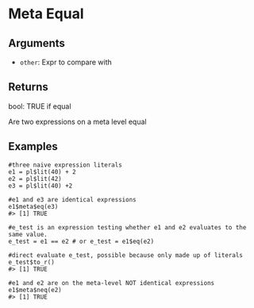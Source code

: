 # Meta Equal

## Arguments

- `other`: Expr to compare with

## Returns

bool: TRUE if equal

Are two expressions on a meta level equal

## Examples

<pre class='r-example'><code><span class='r-in'><span><span class='co'>#three naive expression literals</span></span></span>
<span class='r-in'><span><span class='va'>e1</span> <span class='op'>=</span> <span class='va'>pl</span><span class='op'>$</span><span class='fu'>lit</span><span class='op'>(</span><span class='fl'>40</span><span class='op'>)</span> <span class='op'>+</span> <span class='fl'>2</span></span></span>
<span class='r-in'><span><span class='va'>e2</span> <span class='op'>=</span> <span class='va'>pl</span><span class='op'>$</span><span class='fu'>lit</span><span class='op'>(</span><span class='fl'>42</span><span class='op'>)</span></span></span>
<span class='r-in'><span><span class='va'>e3</span> <span class='op'>=</span> <span class='va'>pl</span><span class='op'>$</span><span class='fu'>lit</span><span class='op'>(</span><span class='fl'>40</span><span class='op'>)</span> <span class='op'>+</span><span class='fl'>2</span></span></span>
<span class='r-in'><span></span></span>
<span class='r-in'><span><span class='co'>#e1 and e3 are identical expressions</span></span></span>
<span class='r-in'><span><span class='va'>e1</span><span class='op'>$</span><span class='va'>meta</span><span class='op'>$</span><span class='fu'>eq</span><span class='op'>(</span><span class='va'>e3</span><span class='op'>)</span></span></span>
<span class='r-out co'><span class='r-pr'>#&gt;</span> [1] TRUE</span>
<span class='r-in'><span></span></span>
<span class='r-in'><span><span class='co'>#e_test is an expression testing whether e1 and e2 evaluates to the same value.</span></span></span>
<span class='r-in'><span><span class='va'>e_test</span> <span class='op'>=</span> <span class='va'>e1</span> <span class='op'>==</span> <span class='va'>e2</span> <span class='co'># or e_test = e1$eq(e2)</span></span></span>
<span class='r-in'><span></span></span>
<span class='r-in'><span><span class='co'>#direct evaluate e_test, possible because only made up of literals</span></span></span>
<span class='r-in'><span><span class='va'>e_test</span><span class='op'>$</span><span class='fu'>to_r</span><span class='op'>(</span><span class='op'>)</span></span></span>
<span class='r-out co'><span class='r-pr'>#&gt;</span> [1] TRUE</span>
<span class='r-in'><span></span></span>
<span class='r-in'><span><span class='co'>#e1 and e2 are on the meta-level NOT identical expressions</span></span></span>
<span class='r-in'><span><span class='va'>e1</span><span class='op'>$</span><span class='va'>meta</span><span class='op'>$</span><span class='fu'>neq</span><span class='op'>(</span><span class='va'>e2</span><span class='op'>)</span></span></span>
<span class='r-out co'><span class='r-pr'>#&gt;</span> [1] TRUE</span>
 </code></pre>